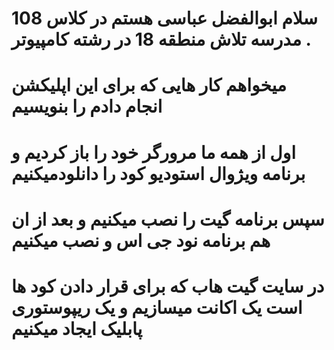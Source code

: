 # سلام ابوالفضل عباسی هستم در کلاس 108 مدرسه تلاش منطقه 18 در رشته کامپیوتر .
# میخواهم کار هایی که برای این اپلیکشن انجام دادم را بنویسیم 
#    اول از همه ما مرورگر خود را باز کردیم و برنامه ویژوال استودیو کود را دانلودمیکنیم 
# سپس برنامه گیت را نصب میکنیم و بعد از ان هم برنامه نود جی اس و نصب میکنیم 
# در سایت گیت هاب که برای قرار دادن کود ها است یک اکانت میسازیم و یک ریپوستوری پابلیک ایجاد میکنیم


